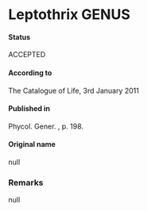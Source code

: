 # Leptothrix GENUS

#### Status
ACCEPTED

#### According to
The Catalogue of Life, 3rd January 2011

#### Published in
Phycol. Gener. , p. 198.

#### Original name
null

### Remarks
null